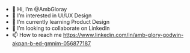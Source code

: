 - 👋 Hi, I’m @AmbGloray
- 👀 I’m interested in UI/UX Design 
- 🌱 I’m currently learning Product Design 
- 💞️ I’m looking to collaborate on LinkedIn 
- 📫 How to reach me https://www.linkedin.com/in/amb-glory-godwin-akpan-b-ed-gmnim-056877187

<!---
AmbGloray/AmbGloray is a ✨ special ✨ repository because its `README.md` (this file) appears on your GitHub profile.
You can click the Preview link to take a look at your changes.
--->
